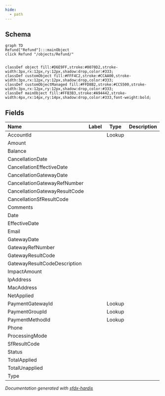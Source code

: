 ```yaml
---
hide:
  - path
---
```



## Schema

```mermaid
graph TD
Refund["Refund"]:::mainObject
click Refund "/objects/Refund/"


classDef object fill:#D6E9FF,stroke:#0070D2,stroke-width:3px,rx:12px,ry:12px,shadow:drop,color:#333;
classDef customObject fill:#FFF4C2,stroke:#CCAA00,stroke-width:3px,rx:12px,ry:12px,shadow:drop,color:#333;
classDef customObjectManaged fill:#FFD8B2,stroke:#CC5500,stroke-width:3px,rx:12px,ry:12px,shadow:drop,color:#333;
classDef mainObject fill:#FFB3B3,stroke:#A94442,stroke-width:4px,rx:14px,ry:14px,shadow:drop,color:#333,font-weight:bold;

```


<!-- Object description -->

## Fields

| Name      | Label | Type | Description |
| :-------- | :---- | :--: | :---------- | 
| AccountId |  | Lookup | <!-- --> |
| Amount |  |  | <!-- --> |
| Balance |  |  | <!-- --> |
| CancellationDate |  |  | <!-- --> |
| CancellationEffectiveDate |  |  | <!-- --> |
| CancellationGatewayDate |  |  | <!-- --> |
| CancellationGatewayRefNumber |  |  | <!-- --> |
| CancellationGatewayResultCode |  |  | <!-- --> |
| CancellationSfResultCode |  |  | <!-- --> |
| Comments |  |  | <!-- --> |
| Date |  |  | <!-- --> |
| EffectiveDate |  |  | <!-- --> |
| Email |  |  | <!-- --> |
| GatewayDate |  |  | <!-- --> |
| GatewayRefNumber |  |  | <!-- --> |
| GatewayResultCode |  |  | <!-- --> |
| GatewayResultCodeDescription |  |  | <!-- --> |
| ImpactAmount |  |  | <!-- --> |
| IpAddress |  |  | <!-- --> |
| MacAddress |  |  | <!-- --> |
| NetApplied |  |  | <!-- --> |
| PaymentGatewayId |  | Lookup | <!-- --> |
| PaymentGroupId |  | Lookup | <!-- --> |
| PaymentMethodId |  | Lookup | <!-- --> |
| Phone |  |  | <!-- --> |
| ProcessingMode |  |  | <!-- --> |
| SfResultCode |  |  | <!-- --> |
| Status |  |  | <!-- --> |
| TotalApplied |  |  | <!-- --> |
| TotalUnapplied |  |  | <!-- --> |
| Type |  |  | <!-- --> |








_Documentation generated with [sfdx-hardis](https://sfdx-hardis.cloudity.com)_
